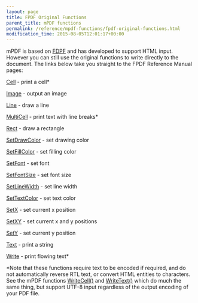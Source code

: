 ```yaml
---
layout: page
title: FPDF Original Functions
parent_title: mPDF functions
permalink: /reference/mpdf-functions/fpdf-original-functions.html
modification_time: 2015-08-05T12:01:17+00:00
---
```


<p>mPDF is based on <a href="http://www.fpdf.org/">FDPF</a> and has developed to support HTML input. However you can still use the original functions to write directly to the document. The links below take you straight to the FPDF Reference Manual pages:</p>
<p>

<a href="http://www.fpdf.org/en/doc/cell.htm">Cell</a> - print a cell*

<a href="http://www.fpdf.org/en/doc/image.htm">Image</a> - output an image

<a href="http://www.fpdf.org/en/doc/line.htm">Line</a> - draw a line

<a href="http://www.fpdf.org/en/doc/multicell.htm">MultiCell</a> - print text with line breaks*

<a href="http://www.fpdf.org/en/doc/rect.htm">Rect</a> - draw a rectangle

<a href="http://www.fpdf.org/en/doc/setdrawcolor.htm">SetDrawColor</a> - set drawing color

<a href="http://www.fpdf.org/en/doc/setfillcolor.htm">SetFillColor</a> - set filling color

<a href="http://www.fpdf.org/en/doc/setfont.htm">SetFont</a> - set font

<a href="http://www.fpdf.org/en/doc/setfontsize.htm">SetFontSize</a> - set font size

<a href="http://www.fpdf.org/en/doc/setlinewidth.htm">SetLineWidth</a> - set line width

<a href="http://www.fpdf.org/en/doc/settextcolor.htm">SetTextColor</a> - set text color

<a href="http://www.fpdf.org/en/doc/setx.htm">SetX</a> - set current x position

<a href="http://www.fpdf.org/en/doc/setxy.htm">SetXY</a> - set current x and y positions

<a href="http://www.fpdf.org/en/doc/sety.htm">SetY</a> - set current y position

<a href="http://www.fpdf.org/en/doc/text.htm">Text</a> - print a string

<a href="http://www.fpdf.org/en/doc/write.htm">Write</a> - print flowing text*</p>

<p>*Note that these functions require text to be encoded if required, and do not automatically reverse RTL text, or convert HTML entities to characters. See the mPDF functions <a href="{{ "/reference/mpdf-functions/writecell.html" | prepend: site.baseurl }}">WriteCell()</a> and <a href="{{ "/reference/mpdf-functions/writetext.html" | prepend: site.baseurl }}">WriteText()</a> which do much the same thing, but support UTF-8 input regardless of the output encoding of your PDF file.</p>
